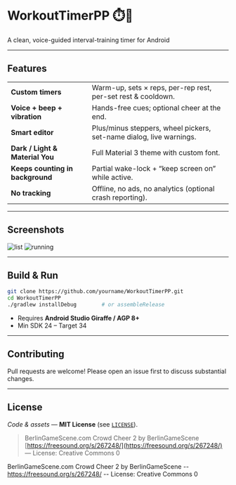 # WorkoutTimerPP ⏱️💪  
A clean, voice-guided interval-training timer for Android 

---

## Features
|               |                                                                 |
|---------------|-----------------------------------------------------------------|
| **Custom timers** | Warm-up, sets × reps, per-rep rest, per-set rest & cooldown. |
| **Voice + beep + vibration** | Hands-free cues; optional cheer at the end.       |
| **Smart editor** | Plus/minus steppers, wheel pickers, set-name dialog, live warnings. |
| **Dark / Light & Material You** | Full Material 3 theme with custom font.        |
| **Keeps counting in background** | Partial wake-lock + “keep screen on” while active. |
| **No tracking** | Offline, no ads, no analytics (optional crash reporting).                                |

---

## Screenshots
![list](https://github.com/user-attachments/assets/e6c27aba-0c77-4d57-bc84-62fe64e04d5b)
![running](https://github.com/user-attachments/assets/3207f58e-604c-4781-91d9-50bad3f45b8c)

---

## Build & Run

```bash
git clone https://github.com/yourname/WorkoutTimerPP.git
cd WorkoutTimerPP
./gradlew installDebug        # or assembleRelease
````

* Requires **Android Studio Giraffe / AGP 8+**
* Min SDK 24 – Target 34

---

## Contributing

Pull requests are welcome!
Please open an issue first to discuss substantial changes.

---

## License

*Code & assets* — **MIT License** (see [`LICENSE`](LICENSE)).

> BerlinGameScene.com Crowd Cheer 2 by BerlinGameScene
> [https://freesound.org/s/267248/](https://freesound.org/s/267248/) — License: Creative Commons 0







BerlinGameScene.com Crowd Cheer 2 by BerlinGameScene -- https://freesound.org/s/267248/ -- License: Creative Commons 0
